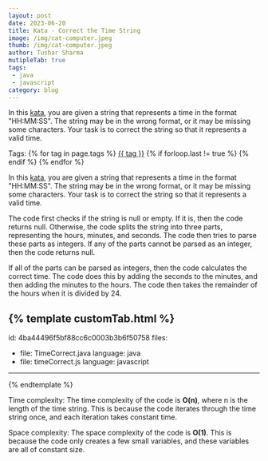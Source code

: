 ```yaml
---
layout: post
date: 2023-06-20
title: Kata - Correct the Time String
image: /img/cat-computer.jpeg
thumb: /img/cat-computer.jpeg
author: Tushar Sharma
mutipleTab: true
tags: 
 - java
 - javascript
category: blog
---
```


In this [kata](https://www.codewars.com/kata/57873ab5e55533a2890000c7/), you are given a string that represents a time in the format "HH:MM:SS". The string may be in the wrong format, or it may be missing some characters. Your task is to correct the string so that it represents a valid time.<!-- truncate_here -->
<p>Tags: {% for tag in page.tags %} <a class="mytag" href="/tag/{{ tag }}" title="View posts tagged with &quot;{{ tag }}&quot;">{{ tag }}</a>  {% if forloop.last != true %} {% endif %} {% endfor %} </p>

In this [kata](https://www.codewars.com/kata/57873ab5e55533a2890000c7/), you are given a string that represents a time in the format "HH:MM:SS". The string may be in the wrong format, or it may be missing some characters. Your task is to correct the string so that it represents a valid time.

The code first checks if the string is null or empty. If it is, then the code returns null. Otherwise, the code splits the string into three parts, representing the hours, minutes, and seconds. The code then tries to parse these parts as integers. If any of the parts cannot be parsed as an integer, then the code returns null.

If all of the parts can be parsed as integers, then the code calculates the correct time. The code does this by adding the seconds to the minutes, and then adding the minutes to the hours. The code then takes the remainder of the hours when it is divided by 24.


{% template  customTab.html %}
---
id: 4ba44496f5bf88cc6c0003b3b6f50758
files:
  - file: TimeCorrect.java
    language: java
  - file: timeCorrect.js
    language: javascript
---
{% endtemplate %}

Time complexity: The time complexity of the code is **O(n)**, where n is the length of the time string. This is because the code iterates through the time string once, and each iteration takes constant time.

Space complexity: The space complexity of the code is **O(1)**. This is because the code only creates a few small variables, and these variables are all of constant size.
